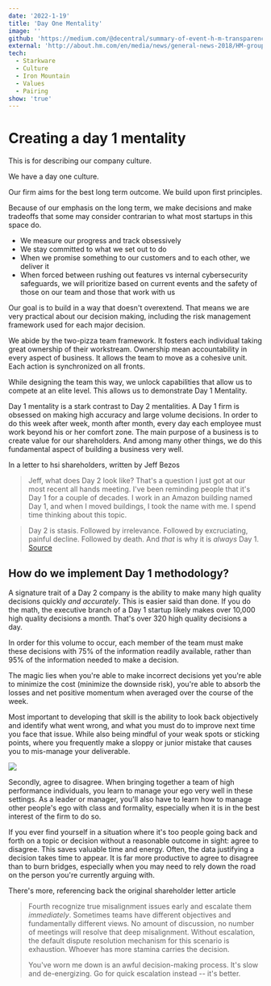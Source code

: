 ```yaml
---
date: '2022-1-19'
title: 'Day One Mentality'
image: ''
github: 'https://medium.com/@decentral/summary-of-event-h-m-transparency-hack-in-l-a-19fe6ea4e14b'
external: 'http://about.hm.com/en/media/news/general-news-2018/HM-group-Transparency-Hack.html'
tech:
  - Starkware
  - Culture
  - Iron Mountain
  - Values
  - Pairing
show: 'true'
---
```


# Creating a day 1 mentality

This is for describing our company culture.

We have a day one culture.

Our firm aims for the best long term outcome. We build upon first principles.

Because of our emphasis on the long term, we make decisions and make tradeoffs that some may consider contrarian to what most startups in this space do.

- We measure our progress and track obsessively
- We stay committed to what we set out to do
- When we promise something to our customers and to each other, we deliver it
- When forced between rushing out features vs internal cybersecurity safeguards, we will prioritize based on current events and the safety of those on our team and those that work with us

Our goal is to build in a way that doesn't overextend. That means we are very practical about our decision making, including the risk management framework used for each major decision.

We abide by the two-pizza team framework. It fosters each individual taking great ownership of their workstream. Ownership mean accountability in every aspect of business. It allows the team to move as a cohesive unit. Each action is synchronized on all fronts.

While designing the team this way, we unlock capabilities that allow us to compete at an elite level. This allows us to demonstrate Day 1 Mentality.

Day 1 mentality is a stark contrast to Day 2 mentalities. A Day 1 firm is obsessed on making high accuracy and large volume decisions. In order to do this week after week, month after month, every day each employee must work beyond his or her comfort zone. The main purpose of a business is to create value for our shareholders. And among many other things, we do this fundamental aspect of building a business very well.

In a letter to hsi shareholders, written by Jeff Bezos

> Jeff, what does Day 2 look like?
> That's a question I just got at our most recent all hands meeting. I've been reminding people that it's Day 1 for a couple of decades. I work in an Amazon building named Day 1, and when I moved buildings, I took the name with me. I spend time thinking about this topic.

> Day 2 is stasis. Followed by irrelevance. Followed by excruciating, painful decline. Followed by death. And _that_ is why it is _always_ Day 1.
> [Source](https://s2.q4cdn.com/299287126/files/doc_financials/annual/2016-Letter-to-Shareholders.pdf)

## How do we implement Day 1 methodology?

A signature trait of a Day 2 company is the ability to make many high quality decisions quickly _and accurately_. This is easier said than done. If you do the math, the executive branch of a Day 1 startup likely makes over 10,000 high quality decisions a month. That's over 320 high quality decisions a day.

In order for this volume to occur, each member of the team must make these decisions with 75% of the information readily available, rather than 95% of the information needed to make a decision.

The magic lies when you're able to make incorrect decisions yet you're able to minimize the cost (minimize the downside risk), you're able to absorb the losses and net positive momentum when averaged over the course of the week.

Most important to developing that skill is the ability to look back objectively and identify what went wrong, and what you must do to improve next time you face that issue. While also being mindful of your weak spots or sticking points, where you frequently make a sloppy or junior mistake that causes you to mis-manage your deliverable.

![](https://s3-us-west-2.amazonaws.com/fireteam-alpha/https-decentral-solutions-cdn/DSC00762_preview.jpeg)

Secondly, agree to disagree. When bringing together a team of high performance individuals, you learn to manage your ego very well in these settings. As a leader or manager, you'll also have to learn how to manage other people's ego with class and formality, especially when it is in the best interest of the firm to do so.

If you ever find yourself in a situation where it's too people going back and forth on a topic or decision without a reasonable outcome in sight: agree to disagree. This saves valuable time and energy. Often, the data justifying a decision takes time to appear. It is far more productive to agree to disagree than to burn bridges, especially when you may need to rely down the road on the person you're currently arguing with.

There's more, referencing back the original shareholder letter article

> Fourth recognize true misalignment issues early and escalate them _immediately_. Sometimes teams have different objectives and fundamentally different views. No amount of discussion, no number of meetings will resolve that deep misalignment. Without escalation, the default dispute resolution mechanism for this scenario is exhaustion. Whoever has more stamina carries the decision.
>
> You've worn me down is an awful decision-making process. It's slow and de-energizing. Go for quick escalation instead -- it's better.
